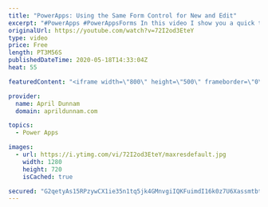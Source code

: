 ```yaml
---
title: "PowerApps: Using the Same Form Control for New and Edit"
excerpt: "#PowerApps #PowerAppsForms In this video I show you a quick tip on how to use a function to switch your PowerApps Form Mode between New and Edit.  This enables you to cut down on the number of screens and form controls by using the same screen to handle new item and existing item inputs.   For more PowerApps,"
originalUrl: https://youtube.com/watch?v=72I2od3EteY
type: video
price: Free
length: PT3M56S
publishedDateTime: 2020-05-18T14:33:04Z
heat: 55

featuredContent: "<iframe width=\"800\" height=\"500\" frameborder=\"0\" src=\"https://www.youtube.com/embed/72I2od3EteY\" allow=\"accelerometer; autoplay; encrypted-media; gyroscope; picture-in-picture\" allowfullscreen></iframe>"

provider:
  name: April Dunnam
  domain: aprildunnam.com

topics:
  - Power Apps

images:
  - url: https://i.ytimg.com/vi/72I2od3EteY/maxresdefault.jpg
    width: 1280
    height: 720
    isCached: true

secured: "G2qetyAs15RPzywCX1ie35n1tq5jk4GMnvgiIQKFuimdI16k0z7U6XassmtbtHsERktGZNRF9QiPpYWquAcLXGNiHGqjqj3W5Wg/hgluk71rbrvSKdbrlsTsgC6cATMrj97bA83mBKS7+V01DjmxoA1CdhlbayBHiLdyISpS5qPWrqPUzrsBhZ7Pjp85W76kWtv23PmPhw0dzRUBGu+JAL2E9iWPtqx0ErU5gmbluRdW1HIRSNQmSvkbMDkmkd6UFl850sLF8JZQ0fB4G/xPxtuJclNVsOtziSZ2OcsPMmUGXylIdLWluIeYv4rqlk8FRfOMQnkRzOttHZOTGxAqCHRtvyHh0VZOEnjriOgzXt01n5jCpjivv0X+D7FVtnN267fu9Z30sOLCWtahbjOmXAMGfdoG58zI+/SACKBUm6w=;kFYyrG6vVnzyka9xzscYZQ=="
---
```



